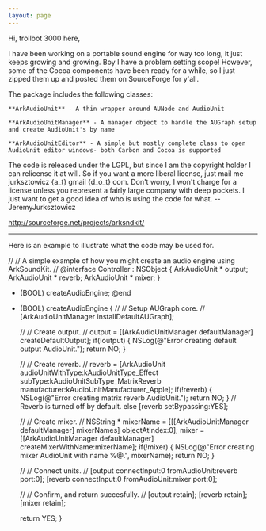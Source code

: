 ```yaml
---
layout: page
---
```



Hi, trollbot 3000 here,

I have been working on a portable sound engine for way too long, it just keeps growing and growing. Boy I have a problem setting scope! However, some of the Cocoa components have been ready for a while, so I just zipped them up and posted them on SourceForge for y'all.

The package includes the following classes:

    **ArkAudioUnit** - A thin wrapper around AUNode and AudioUnit

    **ArkAudioUnitManager** - A manager object to handle the AUGraph setup and create AudioUnit's by name

    **ArkAudioUnitEditor** - A simple but mostly complete class to open AudioUnit editor windows- both Carbon and Cocoa is supported

The code is released under the LGPL, but since I am the copyright holder I can relicense it at will. So if you want a more liberal license, just mail me jurksztowicz {a_t} gmail {d_o_t} com. Don't worry, I won't charge for a license unless you represent a fairly large company with deep pockets. I just want to get a good idea of who is using the code for what.
--JeremyJurksztowicz

http://sourceforge.net/projects/arksndkit/

----

Here is an example to illustrate what the code may be used for.

    
 //
 // A simple example of how you might create an audio engine using ArkSoundKit.
 //
 @interface Controller : NSObject
 {
 	ArkAudioUnit * output;
 	ArkAudioUnit * reverb;
 	ArkAudioUnit * mixer;
 }
 - (BOOL) createAudioEngine;
 @end
 
 - (BOOL) createAudioEngine
 {
 	//
 	// Setup AUGraph core.
 	//
 	[ArkAudioUnitManager installDefaultAUGraph];
 		
 	//
 	// Create output.
 	//
 	output = [[ArkAudioUnitManager defaultManager] createDefaultOutput];
 	if(!output)
 	{
 		NSLog(@"Error creating default output AudioUnit.");
 		return NO;
 	}
 		
 	//
 	// Create reverb.
 	//
 	reverb = [ArkAudioUnit audioUnitWithType:kAudioUnitType_Effect
 		subType:kAudioUnitSubType_MatrixReverb
 		manufacturer:kAudioUnitManufacturer_Apple];
 	if(!reverb)
 	{
 		NSLog(@"Error creating matrix reverb AudioUnit.");
 		return NO;
 	}
 	// Reverb is turned off by default.
 	else [reverb setBypassing:YES];
 	
 	//
 	// Create mixer.
 	//
 	NSString * mixerName = [[[ArkAudioUnitManager defaultManager] mixerNames] objectAtIndex:0];
 	mixer = [[ArkAudioUnitManager defaultManager] createMixerWithName:mixerName];
 	if(!mixer)
 	{
 		NSLog(@"Error creating mixer AudioUnit with name %@.", mixerName);
 		return NO;
 	}
 	
 	//
 	// Connect units.
 	//
 	[output connectInput:0 fromAudioUnit:reverb port:0];
 	[reverb connectInput:0 fromAudioUnit:mixer port:0];
 	
 	//
 	// Confirm, and return succesfully.
 	//
 	[output retain];
 	[reverb retain];
 	[mixer retain];
 	
 	return YES;
 }
